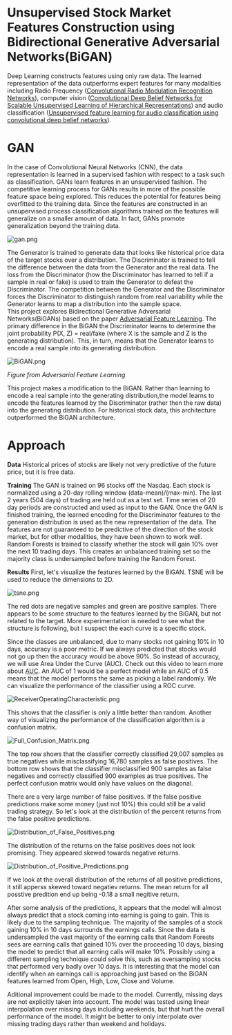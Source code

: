 # Unsupervised Stock Market Features Construction using Bidirectional Generative Adversarial Networks(BiGAN)
Deep Learning constructs features using only raw data. The learned representation of the data outperforms expert features for many modalities including Radio Frequency ([Convolutional Radio Modulation Recognition Networks](https://arxiv.org/pdf/1602.04105.pdf)), computer vision ([Convolutional Deep Belief Networks for Scalable Unsupervised Learning of Hierarchical Representations](https://www.cs.princeton.edu/~rajeshr/papers/icml09-ConvolutionalDeepBeliefNetworks.pdf)) and audio classification ([Unsupervised feature learning for audio classification using convolutional deep belief networks](http://www.robotics.stanford.edu/~ang/papers/nips09-AudioConvolutionalDBN.pdf)). 
# GAN 
In the case of Convolutional Neural Networks (CNN), the data representation is learned in a supervised fashion with respect to a task such as classification. GANs learn features in an unsupervised fashion. The competitive learning process for GANs results in more of the possible feature space being explored. This reduces the potential for features being overfitted to the training data. Since the features are constructed in an unsupervised process classification algorithms trained on the features will generalize on a smaller amount of data. In fact, GANs promote generalization beyond the training data. 

![gan.png]({{site.baseurl}}/media/gan.png)

The Generator is trained to generate data that looks like historical price data of the target stocks over a distribution. The Discriminator is trained to tell the difference between the data from the Generator and the real data. The loss from the Discriminator (how the Discriminator has learned to tell if a sample in real or fake) is used to train the Generator to defeat the Discriminator. The competition between the Generator and the Discriminator forces the Discriminator to distinguish random from real variability while the Generator learns to map a distribution into the sample space.    
This project explores Bidirectional Generative Adversarial Networks(BiGANs) based on the paper [Adversarial Feature Learning](https://arxiv.org/pdf/1605.09782.pdf). The primary difference in the BiGAN the Discriminator learns to determine the joint probability P(X, Z) = real/fake (where X is the sample and Z is the generating distribution). This, in turn, means that the Generator learns to encode a real sample into its generating distribution.  

![BiGAN.png]({{site.baseurl}}/media/BiGAN.png)

*Figure from Adversarial Feature Learning*


This project makes a modification to the BiGAN. Rather than learning to encode a real sample into the generating distribution,the model learns to encode the features learned by the Discriminator (rather then the raw data) into the generating distribution. For historical stock data, this architecture outperformed the BiGAN architecture. 
# Approach 

**Data**
Historical prices of stocks are likely not very predictive of the future price, but it is free data. 

**Training**
The GAN is trained on 96 stocks off the Nasdaq. Each stock is normalized using a 20-day rolling window (data-mean)/(max-min). The last 2 years (504 days) of trading are held out as a test set. Time series of 20 day periods are constructed and used as input to the GAN. Once the GAN is finished training, the learned encoding for the Discriminator features to the generation distribution is used as the new representation of the data. The features are not guaranteed to be predictive of the direction of the stock market, but for other modalities, they have been shown to work well. Random Forests is trained to classify whether the stock will gain 10% over the next 10 trading days. This creates an unbalanced training set so the majority class is undersampled before training the Random Forest. 

**Results**
First, let's visualize the features learned by the BiGAN. TSNE will be used to reduce the dimensions to 2D.

![tsne.png]({{site.baseurl}}/media/tsne.png)

The red dots are negative samples and green are positive samples. There appears to be some structure to the features learned by the BiGAN, but not related to the target. More experimentation is needed to see what the structure is following, but I suspect the each curve is a specific stock. 

Since the classes are unbalanced, due to many stocks not gaining 10% in 10 days, accuracy is a poor metric. If we always predicted that stocks would not go up then the accuracy would be above 90%. So instead of accuracy, we will use Area Under the Curve (AUC). Check out this video to learn more about [AUC](http://www.dataschool.io/roc-curves-and-auc-explained/). An AUC of 1 would be a perfect model while an AUC of 0.5 means that the model performs the same as picking a label randomly. We can visualize the performance of the classifier using a ROC curve. 

![ReceiverOperatingCharacteristic.png]({{site.baseurl}}/media/ReceiverOperatingCharacteristic.png)

This shows that the classifier is only a little better than random. Another way of visualizing the performance of the classification algorithm is a confusion matrix.

![Full_Confusion_Matrix.png]({{site.baseurl}}/media/Full_Confusion_Matrix.png)

The top row shows that the classifier correctly classified 29,007 samples as true negatives while misclassifying 16,780 samples as false positives. The bottom row shows that the classifier misclassified 900 samples as false negatives and correctly classified 900 examples as true positives. The perfect confusion matrix would only have values on the diagonal.

There are a very large number of false positives. If the false positive predictions make some money (just not 10%) this could still be a valid trading strategy. So let's look at the distribution of the percent returns from the false positive predictions.

![Distribution_of_False_Positives.png]({{site.baseurl}}/media/Distribution_of_False_Positives.png)

The distribution of the returns on the false positives does not look promising. They appeared skewed towards negative returns. 

![Distribution_of_Positive_Predictions.png]({{site.baseurl}}/media/Distribution_of_Positive_Predictions.png)

If we look at the overall distribution of the returns of all positive predictions, it still apperss skewed toward negatiev returns. The mean return for all posstive predition end up being -0.18 a small negitive return.

After some analysis of the predictions, it appears that the model will almost always predict that a stock coming into earning is going to gain. This is likely due to the sampling technique. The majority of the samples of a stock gaining 10% in 10 days surrounds the earnings calls. Since the data is undersampled the vast majority of the earning calls that Random Forests sees are earning calls that gained 10% over the proceeding 10 days, biasing the model to predict that all earning calls will make 10%. Possibly using a different sampling technique could solve this, such as oversampling stocks that performed very badly over 10 days. It is interesting that the model can identify when an earnings call is approaching just based on the 
BiGAN features learned from Open, High, Low, Close  and Volume.  

Aditional improvement could be made to the model. Currently, missing days are not explicitly taken into account. The model was tested using linear interpolation over missing days including weekends, but that hurt the overall performance of the model. It might be better to only interpolate over missing trading days rather than weekend and holidays.
